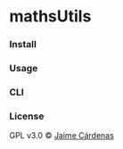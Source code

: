 # mathsUtils
### Install
### Usage
### CLI
### License
GPL v3.0 © [Jaime Cárdenas](https://github.com/JaimeCardenas176/)

